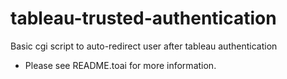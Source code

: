 # tableau-trusted-authentication
Basic cgi script to auto-redirect user after tableau authentication
*  Please see README.toai for more information.
